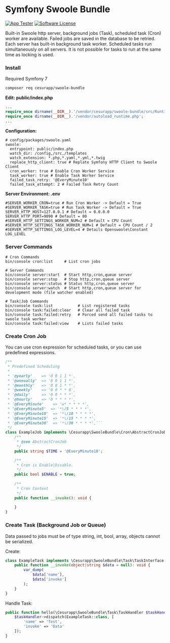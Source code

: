 # Symfony Swoole Bundle

[![App Tester](https://github.com/cesurapp/swoole-bundle/actions/workflows/testing.yaml/badge.svg)](https://github.com/cesurapp/swoole-bundle/actions/workflows/testing.yaml)
[![Software License](https://img.shields.io/badge/license-MIT-brightgreen.svg?logo=Unlicense)](LICENSE.md)

Built-in Swoole http server, background jobs (Task), scheduled task (Cron) worker are available.
Failed jobs are saved in the database to be retried. Each server has built-in background task worker.
Scheduled tasks run simultaneously on all servers. It is not possible for tasks to run at the same time as locking is used.

### Install 
Required Symfony 7
```bash
composer req cesurapp/swoole-bundle
```

__Edit: public/index.php__
```php
...
require_once dirname(__DIR__).'/vendor/cesurapp/swoole-bundle/src/Runtime/entrypoint.php';
require_once dirname(__DIR__).'/vendor/autoload_runtime.php';
...
```

__Configuration:__
```shell
# config/packages/swoole.yaml
swoole:
  entrypoint: public/index.php
  watch_dir: /config,/src,/templates
  watch_extension: *.php,*.yaml,*.yml,*.twig
  replace_http_client: true # Replate Symfony HTTP Client to Swoole Client 
  cron_worker: true # Enable Cron Worker Service
  task_worker: true # Enable Task Worker Service
  failed_task_retry: '@EveryMinute10'
  failed_task_attempt: 2 # Failed Task Retry Count
```

__Server Environment: .env__
```dotenv
#SERVER_WORKER_CRON=true # Run Cron Worker -> Default = True
#SERVER_WORKER_TASK=true # Run Task Worker -> Default = True
SERVER_HTTP_HOST=127.0.0.1 # Default = 0.0.0.0
SERVER_HTTP_PORT=9090 # Default = 80
#SERVER_HTTP_SETTINGS_WORKER_NUM=2 # Default = CPU Count
#SERVER_HTTP_SETTINGS_TASK_WORKER_NUM=1 # Default = CPU Count / 2
#SERVER_HTTP_SETTINGS_LOG_LEVEL=4 # Details Openswoole\Constant LOG_LEVEL
```

### Server Commands
```shell
# Cron Commands
bin/console cron:list     # List cron jobs

# Server Commands
bin/console server:start  # Start http,cron,queue server
bin/console server:stop   # Stop http,cron,queue server
bin/console server:status # Status http,cron,queue server
bin/console server:watch  # Start http,cron,queue server for development mode (file watcher enabled)

# Task|Job Commands
bin/console task:list           # List registered tasks
bin/console task:failed:clear   # Clear all failed task
bin/console task:failed:retry   # Forced send all failed tasks to swoole task worker
bin/console task:failed:view    # Lists failed tasks
```

### Create Cron Job
You can use cron expression for scheduled tasks, or you can use predefined expressions.

```php
/**
 * Predefined Scheduling
 *
 * '@yearly'    => '0 0 1 1 *',
 * '@annually'  => '0 0 1 1 *',
 * '@monthly'   => '0 0 1 * *',
 * '@weekly'    => '0 0 * * 0',
 * '@daily'     => '0 0 * * *',
 * '@hourly'    => '0 * * * *',
 * '@EveryMinute'    => 'w* * * * *',
 * "@EveryMinute5'  => '*\/5 * * * *',
 * '@EveryMinute10'  => '*\/10 * * * *',
 * '@EveryMinute15'  => '*\/15 * * * *',
 * '@EveryMinute30'  => '*\/30 * * * *',```
 */
class ExampleJob implements \Cesurapp\SwooleBundle\Cron\AbstractCronJob {
    /**
     * @see AbstractCronJob
     */
    public string $TIME = '@EveryMinute10';

    /**
     * Cron is Enable|Disable.
     */
    public bool $ENABLE = true;
    
    /**
     * Cron Context 
     */
    public function __invoke(): void {
    
    }
}
```

### Create Task (Background Job or Queue)
Data passed to jobs must be of type string, int, bool, array, objects cannot be serialized.

Create:
```php
class ExampleTask implements \Cesurapp\SwooleBundle\Task\TaskInterface {
    public function __invoke(object|string $data = null): void {
        var_dump(
            $data['name'],
            $data['invoke']
        );
    }
}
```

Handle Task:
```php
public function hello(\Cesurapp\SwooleBundle\Task\TaskHandler $taskHandler) {
    $taskHandler->dispatch(ExampleTask::class, [
        'name' => 'Test',
        'invoke' => 'Data'
    ]);
}
```